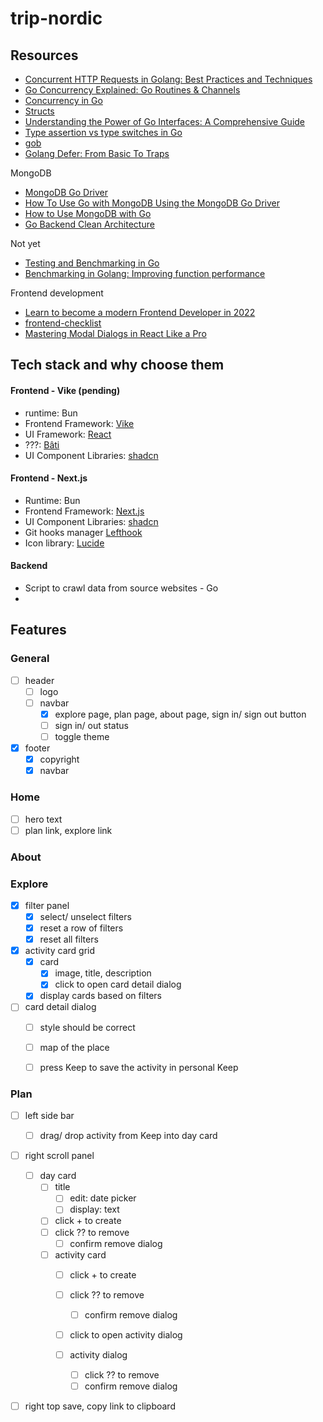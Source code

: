 # trip-nordic

## Resources
- [Concurrent HTTP Requests in Golang: Best Practices and Techniques](https://medium.com/insiderengineering/concurrent-http-requests-in-golang-best-practices-and-techniques-f667e5a19dea)
- [Go Concurrency Explained: Go Routines & Channels](https://www.youtube.com/watch?v=B9uR2gLM80E)
- [Concurrency in Go](https://www.youtube.com/watch?v=LvgVSSpwND8)
- [Structs](https://www.codecademy.com/resources/docs/go/structs)
- [Understanding the Power of Go Interfaces: A Comprehensive Guide](https://medium.com/@jamal.kaksouri/understanding-the-power-of-go-interfaces-a-comprehensive-guide-835954101b7e)
- [Type assertion vs type switches in Go](https://rednafi.com/go/type_assertion_vs_type_switches/)
- [gob](https://pkg.go.dev/encoding/gob#NewEncoder)
- [Golang Defer: From Basic To Traps](https://victoriametrics.com/blog/defer-in-go/)

MongoDB
- [MongoDB Go Driver](https://www.mongodb.com/docs/drivers/go/current/)
- [How To Use Go with MongoDB Using the MongoDB Go Driver](https://www.digitalocean.com/community/tutorials/how-to-use-go-with-mongodb-using-the-mongodb-go-driver)
- [How to Use MongoDB with Go](https://earthly.dev/blog/use-mongo-with-go/)
- [Go Backend Clean Architecture](https://github.com/amitshekhariitbhu/go-backend-clean-architecture)

Not yet
- [Testing and Benchmarking in Go](https://medium.com/hyperskill/testing-and-benchmarking-in-go-e33a54b413e)
- [Benchmarking in Golang: Improving function performance](https://blog.logrocket.com/benchmarking-golang-improve-function-performance/)

Frontend development
- [Learn to become a modern Frontend Developer in 2022](https://medium.com/@kamranahmedse/modern-frontend-developer-in-2018-4c2072fa2b9c)
- [frontend-checklist](https://developerruhul.github.io/frontend-checklist/)
- [Mastering Modal Dialogs in React Like a Pro](https://hackernoon.com/mastering-modal-dialogs-in-react-like-a-pro)





## Tech stack and why choose them

#### Frontend - Vike (pending)
- runtime: Bun
- Frontend Framework: [Vike](https://vike.dev/)
- UI Framework: [React]()
- ???: [Bâti](https://batijs.dev/)
- UI Component Libraries: [shadcn](https://ui.shadcn.com/)

#### Frontend - Next.js
- Runtime: Bun
- Frontend Framework: [Next.js](https://vike.dev/)
- UI Component Libraries: [shadcn](https://ui.shadcn.com/)
- Git hooks manager [Lefthook](https://lefthook.dev/)
- Icon library: [Lucide](https://lucide.dev/)


#### Backend
- Script to crawl data from source websites - Go
- 





## Features


### General
- [ ] header
    - [ ] logo
    - [ ] navbar 
    	- [x] explore page, plan page, about page, sign in/ sign out button
		- [ ] sign in/ out status
		- [ ] toggle theme
- [x] footer
	- [x] copyright
	- [x] navbar

### Home
- [ ] hero text
- [ ] plan link, explore link

### About

### Explore
- [x] filter panel
    - [x] select/ unselect filters
    - [x] reset a row of filters
    - [x] reset all filters
- [x] activity card grid
    - [x] card
        - [x] image, title, description
        - [x] click to open card detail dialog
    - [x] display cards based on filters 
- [ ] card detail dialog
	- [ ] style should be correct
	- [ ] map of the place
	- [ ] press Keep to save the activity in personal Keep


### Plan
- [ ] left side bar
	- [ ] drag/ drop activity from Keep into day card

- [ ] right scroll panel
	
	- [ ] day card
		- [ ] title
			- [ ] edit: date picker
			- [ ] display: text
		- [ ] click + to create
		- [ ] click ?? to remove
			- [ ] confirm remove dialog
		
		- [ ] activity card
			- [ ] click + to create
			- [ ] click ?? to remove
				- [ ] confirm remove dialog
			- [ ] click to open activity dialog

			- [ ] activity dialog
				- [ ] click ?? to remove
				- [ ] confirm remove dialog

- [ ] right top save, copy link to clipboard

